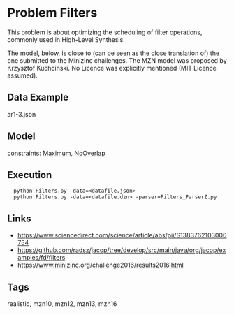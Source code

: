 # Problem Filters

This problem is about optimizing the scheduling of filter operations, commonly used in High-Level Synthesis.

The model, below, is close to (can be seen as the close translation of) the one submitted to the Minizinc challenges.
The MZN model was proposed by Krzysztof Kuchcinski.
No Licence was explicitly mentioned (MIT Licence assumed).

## Data Example
  ar1-3.json

## Model
  constraints: [Maximum](http://pycsp.org/documentation/constraints/Maximum), [NoOverlap](http://pycsp.org/documentation/constraints/NoOverlap)

## Execution
```
  python Filters.py -data=<datafile.json>
  python Filters.py -data=<datafile.dzn> -parser=Filters_ParserZ.py
```

## Links
  - https://www.sciencedirect.com/science/article/abs/pii/S1383762103000754
  - https://github.com/radsz/jacop/tree/develop/src/main/java/org/jacop/examples/fd/filters
  - https://www.minizinc.org/challenge2016/results2016.html

## Tags
  realistic, mzn10, mzn12, mzn13, mzn16
